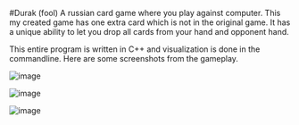 #Durak (fool)
A russian card game where you play against computer. 
This my created game has one extra card which is not in the original game.
It has a unique ability to let you drop all cards from your hand and opponent hand.

This entire program is written in C++ and visualization is done in the commandline. 
Here are some screenshots from the gameplay.

![image](https://github.com/user-attachments/assets/bdbe7641-3f0d-40f9-9f14-79d13f2dbfb0)

![image](https://github.com/user-attachments/assets/4756167f-cdce-4d7f-b193-ad337541d3cb)

![image](https://github.com/user-attachments/assets/e5fc6895-4258-4526-8f8f-5865655d0814)



